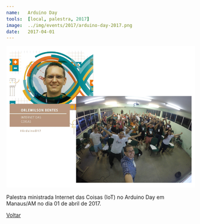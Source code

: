 ```yaml
---
name:  	Arduino Day
tools: 	[local, palestra, 2017]
image: 	../img/events/2017/arduino-day-2017.png
date: 	2017-04-01
---
```


![](../img/events/2017/arduino-day-2017.png)

Palestra ministrada Internet das Coisas (IoT) no Arduino Day em Manaus/AM no dia 01 de abril de 2017.

<p class="text-center">
	<a class="btn btn-outline-primary mt-1" href="{{ site.baseurl }}/events/">Voltar</a>
</p>
